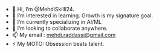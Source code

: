 - 👋 Hi, I’m @MehdiSkilll24.
- 👀 I’m interested in learning. Growth is my signature goal.
- 🌱 I’m currently specializing in AI/ML
- 💞️ I’m looking to collaborate anywhere.
- 📫 My email : mehdi.raddassi@gmail.com
- ⚡ My MOTO: Obsession beats talent.

<!---
MehdiSkilll24/MehdiSkilll24 is a ✨ special ✨ repository because its `README.md` (this file) appears on your GitHub profile.
You can click the Preview link to take a look at your changes.
--->
